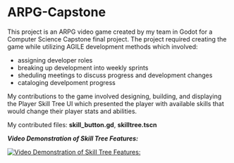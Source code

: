 # ARPG-Capstone
This project is an ARPG video game created by my team in Godot for a Computer Science Capstone final project. 
The project required creating the game while utilizing AGILE development methods which involved: 
- assigning developer roles
- breaking up development into weekly sprints
- sheduling meetings to discuss progress and development changes
- cataloging develpoment progress

My contributions to the game involved designing, building, and displaying the Player Skill Tree UI which presented the player with available skills that would change their player stats and abilities. 

My contributed files: **skill_button.gd**, **skilltree.tscn**

***Video Demonstration of Skill Tree Features:***

[![Video Demonstration of Skill Tree Features:](https://img.youtube.com/vi/7E_88o3A-94/0.jpg)](https://www.youtube.com/watch?v=7E_88o3A-94)
